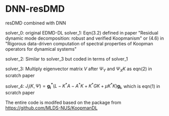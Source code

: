 # DNN-resDMD
resDMD combined with DNN

solver_0: original EDMD-DL
solver_1: Eqn(3.2) defined in paper "Residual dynamic mode decomposition: robust and verified Koopmanism" or (4.6) in "Rigorous data-driven computation of spectral
properties of Koopman operators for dynamical systems"

solver_2: Similar to solver_3 but coded in terms of solver_1

solver_3: Multiply eigenvector matrix $V$ after $\Psi_Y$ and $\Psi_XK$ as eqn(2) in scratch paper

solver_4: $J_i(K, \Psi) = \mathbf{g_i^*}\left( L - K^*A - A^*K + K^*GK +\mu K^*K \right)\mathbf{g_i}$, which is eqn(1) in scratch paper

The entire code is modifed based on the package from https://github.com/MLDS-NUS/KoopmanDL
